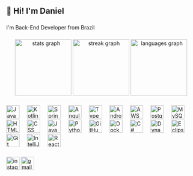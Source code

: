 <h2 align="left">👋 Hi! I'm Daniel</h2>

###

<p align="left">I'm Back-End Developer from Brazil</p>

###

<div align="center">
  <img src="https://github-readme-stats.vercel.app/api?username=danielalmeidafr&hide_title=false&hide_rank=false&show_icons=true&include_all_commits=true&count_private=true&disable_animations=false&theme=dracula&locale=en&hide_border=false" height="150" alt="stats graph"  />
  <img src="https://streak-stats.demolab.com?user=danielalmeidafr&locale=en&mode=daily&theme=dracula&hide_border=false&border_radius=5" height="150" alt="streak graph"  />
  <img src="https://github-readme-stats.vercel.app/api/top-langs?username=danielalmeidafr&locale=en&hide_title=false&layout=compact&card_width=320&langs_count=5&theme=dracula&hide_border=false" height="150" alt="languages graph"  />
</div>

###

<div align="left">
  <img src="https://skillicons.dev/icons?i=java" height="35" alt="Java" />
  <img width="12" />
  <img src="https://skillicons.dev/icons?i=kotlin" height="35" alt="Kotlin" />
  <img width="12" />
  <img src="https://skillicons.dev/icons?i=spring" height="35" alt="Spring" />
  <img width="12" />
  <img src="https://skillicons.dev/icons?i=angular" height="35" alt="Angular" />
  <img width="12" />
  <img src="https://skillicons.dev/icons?i=typescript" height="35" alt="TypeScript" />
  <img width="12" />
  <img src="https://skillicons.dev/icons?i=androidstudio" height="35" alt="Android Studio" />
  <img width="12" />
  <img src="https://skillicons.dev/icons?i=aws" height="35" alt="AWS" />
  <img width="12" />
  <img src="https://skillicons.dev/icons?i=postgresql" height="35" alt="PostgreSQL" />
  <img width="12" />
  <img src="https://skillicons.dev/icons?i=mysql" height="35" alt="MySQL" />
  <img width="12" />
  <img src="https://skillicons.dev/icons?i=html" height="35" alt="HTML" />
  <img width="12" />
  <img src="https://skillicons.dev/icons?i=css" height="35" alt="CSS" />
  <img width="12" />
  <img src="https://skillicons.dev/icons?i=js" height="35" alt="JavaScript" />
  <img width="12" />
  <img src="https://skillicons.dev/icons?i=python" height="35" alt="Python" />
  <img width="12" />
  <img src="https://skillicons.dev/icons?i=github" height="35" alt="GitHub" />
  <img width="12" />
  <img src="https://skillicons.dev/icons?i=docker" height="35" alt="Docker" />
  <img width="12" />
  <img src="https://skillicons.dev/icons?i=cs" height="35" alt="C#" />
  <img width="12" />
  <img src="https://skillicons.dev/icons?i=dynamodb" height="35" alt="DynamoDB" />
  <img width="12" />
  <img src="https://skillicons.dev/icons?i=eclipse" height="35" alt="Eclipse" />
  <img width="12" />
  <img src="https://skillicons.dev/icons?i=git" height="35" alt="Git" />
  <img width="12" />
  <img src="https://skillicons.dev/icons?i=idea" height="35" alt="IntelliJ IDEA" />
  <img width="12" />
  <img src="https://skillicons.dev/icons?i=react" height="35" alt="React" />
</div>

###

<div align="left">
  <a href="https://www.instagram.com/_alvessfr/" target="_blank">
    <img src="https://img.shields.io/static/v1?message=Instagram&logo=instagram&label=&color=E4405F&logoColor=white&labelColor=&style=for-the-badge" height="35" alt="instagram logo"  /></a>
  <a href="mailto:email@d.almeidafrr" target="_blank">
    <img src="https://img.shields.io/static/v1?message=Gmail&logo=gmail&label=&color=D14836&logoColor=white&labelColor=&style=for-the-badge" height="35" alt="gmail logo"  /></a>
</div>

###
